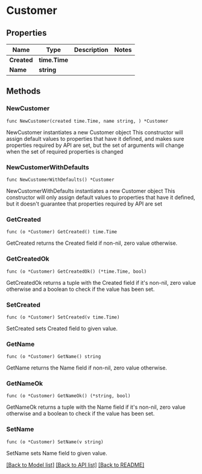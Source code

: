 # Customer

## Properties

Name | Type | Description | Notes
------------ | ------------- | ------------- | -------------
**Created** | **time.Time** |  | 
**Name** | **string** |  | 

## Methods

### NewCustomer

`func NewCustomer(created time.Time, name string, ) *Customer`

NewCustomer instantiates a new Customer object
This constructor will assign default values to properties that have it defined,
and makes sure properties required by API are set, but the set of arguments
will change when the set of required properties is changed

### NewCustomerWithDefaults

`func NewCustomerWithDefaults() *Customer`

NewCustomerWithDefaults instantiates a new Customer object
This constructor will only assign default values to properties that have it defined,
but it doesn't guarantee that properties required by API are set

### GetCreated

`func (o *Customer) GetCreated() time.Time`

GetCreated returns the Created field if non-nil, zero value otherwise.

### GetCreatedOk

`func (o *Customer) GetCreatedOk() (*time.Time, bool)`

GetCreatedOk returns a tuple with the Created field if it's non-nil, zero value otherwise
and a boolean to check if the value has been set.

### SetCreated

`func (o *Customer) SetCreated(v time.Time)`

SetCreated sets Created field to given value.


### GetName

`func (o *Customer) GetName() string`

GetName returns the Name field if non-nil, zero value otherwise.

### GetNameOk

`func (o *Customer) GetNameOk() (*string, bool)`

GetNameOk returns a tuple with the Name field if it's non-nil, zero value otherwise
and a boolean to check if the value has been set.

### SetName

`func (o *Customer) SetName(v string)`

SetName sets Name field to given value.



[[Back to Model list]](../README.md#documentation-for-models) [[Back to API list]](../README.md#documentation-for-api-endpoints) [[Back to README]](../README.md)


